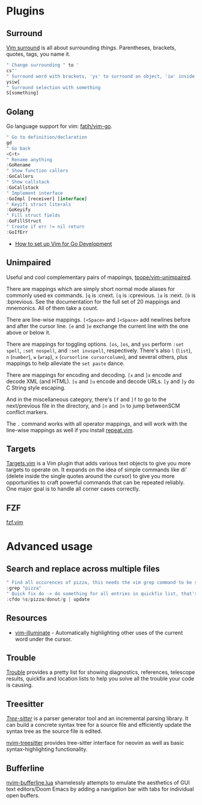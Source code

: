 # Plugins

## Surround

[Vim surround](https://github.com/tpope/vim-surround) is all about surrounding *things*. Parentheses, brackets, quotes, tags, you name it.

```jsx
" Change surrounding " to '
cs"'
" Surround word with brackets, 'ys' to surround an object, 'iw' inside word object, and what to surround with
ysiw{
" Surround selection with something
S[something]
```

## Golang

Go language support for vim: [fatih/vim-go](https://github.com/fatih/vim-go).

```jsx
" Go to definition/declaration
gd
" Go back
<C+t>
" Rename anything
:GoRename
" Show function callers
:GoCallers
" Show callstack
:GoCallstack
" Implement interface
:GoImpl [receiver] [interface]
" Keyifi struct literals
:GoKeyify
" Fill struct fields
:GoFillStruct
" Create if err != nil return
:GoIfErr
```

- [How to set up Vim for Go Development](https://pmihaylov.com/vim-for-go-development/)

## Unimpaired

Useful and cool complementary pairs of mappings, [tpope/vim-unimpaired](https://github.com/tpope/vim-unimpaired).

There are mappings which are simply short normal mode aliases for commonly used ex commands. `]q` is :cnext. `[q` is :cprevious. `]a` is :next.  `[b` is :bprevious.  See the documentation for the full set of 20 mappings and mnemonics. All of them take a count.

There are line-wise mappings. `[<Space>` and `]<Space>` add newlines before and after the cursor line. `[e` and `]e` exchange the current line with the one above or below it.

There are mappings for toggling options. `[os`, `]os`, and `yos` perform `:set spell`, `:set nospell`, and `:set invspell`, respectively.  There's also `l` (`list`), `n` (`number`), `w` (`wrap`), `x` (`cursorline cursorcolumn`), and several others, plus mappings to help alleviate the `set paste` dance.

There are mappings for encoding and decoding. `[x` and `]x` encode and decode XML (and HTML). `[u` and `]u` encode and decode URLs. `[y` and `]y` do C String style escaping.

And in the miscellaneous category, there's `[f` and `]f` to go to the next/previous file in the directory, and `[n` and `]n` to jump betweenSCM conflict markers.

The `.` command works with all operator mappings, and will work with the line-wise mappings as well if you install [repeat.vim](https://github.com/tpope/vim-repeat).

## Targets

[Targets.vim](https://github.com/wellle/targets.vim) is a Vim plugin that adds various text objects to give you more targets to operate on. It expands on the idea of simple commands like di' (delete inside the single quotes around the cursor) to give you more opportunities to craft powerful commands that can be repeated reliably. One major goal is to handle all corner cases correctly.

## FZF

[fzf.vim](https://dev.to/iggredible/how-to-search-faster-in-vim-with-fzf-vim-36ko) 

# Advanced usage

## Search and replace across multiple files

```jsx
" Find all occurences of pizza, this needs the vim grep command to be set to rigrep
:grep "pizza"
" Quick fix do -> do something for all entries in quickfix list, that's where grep puts the matches
:cfdo %s/pizza/donut/g | update
```

## Resources

- [vim-illuminate](https://github.com/RRethy/vim-illuminate) - Automatically highlighting other uses of the current word under the cursor.

## Trouble

[Trouble](https://github.com/folke/trouble.nvim) provides a pretty list for showing diagnostics, references, telescope results, quickfix and location lists to help you solve all the trouble your code is causing.

## Treesitter

_[Tree-sitter](https://tree-sitter.github.io/tree-sitter/)_ is a parser generator tool and an incremental parsing library. It can build a concrete syntax tree for a source file and efficiently update the syntax tree as the source file is edited.

[nvim-treesitter](https://github.com/nvim-treesitter/nvim-treesitter) provides tree-sitter interface for neovim as well
as basic syntax-highlighting functionality.

## Bufferline

[nvim-bufferline.lua](https://github.com/akinsho/nvim-bufferline.lua) shamelessly attempts to emulate the aesthetics of GUI text editors/Doom Emacs
by adding a navigation bar with tabs for individual open buffers.


